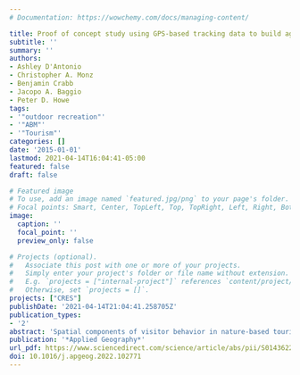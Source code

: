 ```yaml
---
# Documentation: https://wowchemy.com/docs/managing-content/

title: Proof of concept study using GPS-based tracking data to build agent-based models of visitors’ off-trail behavior in nature-based tourism settings
subtitle: ''
summary: ''
authors:
- Ashley D'Antonio 
- Christopher A. Monz 
- Benjamin Crabb
- Jacopo A. Baggio
- Peter D. Howe
tags:
- '"outdoor recreation"'
- '"ABM"'
- '"Tourism"'
categories: []
date: '2015-01-01'
lastmod: 2021-04-14T16:04:41-05:00
featured: false
draft: false

# Featured image
# To use, add an image named `featured.jpg/png` to your page's folder.
# Focal points: Smart, Center, TopLeft, Top, TopRight, Left, Right, BottomLeft, Bottom, BottomRight.
image:
  caption: ''
  focal_point: ''
  preview_only: false

# Projects (optional).
#   Associate this post with one or more of your projects.
#   Simply enter your project's folder or file name without extension.
#   E.g. `projects = ["internal-project"]` references `content/project/deep-learning/index.md`.
#   Otherwise, set `projects = []`.
projects: ["CRES"]
publishDate: '2021-04-14T21:04:41.258705Z'
publication_types:
- '2'
abstract: 'Spatial components of visitor behavior in nature-based tourism settings have the potential to influence both the biophysical environmental and recreational experience. Previous efforts to model visitor spatial behavior in these settings have largely been deterministic and probabilistic. Comparatively, agent-based models (ABM) are often considered a more accurate technique for representing complex human behaviors such as visitor use. A key challenge in the development of ABM in nature-based tourism settings has been the lack of detailed, individually-based, georeferenced data on visitors, especially in locations where visitors leave trails. This study is a proof of concept exercise using global position system (GPS) data, collected from visitors in Yosemite National Park, to develop an example ABM of visitor use. Results from this study demonstrate that it is feasible to use GPS tracking data to provide insight into the generation of agent rules, yet knowledge gaps remain for the further development of ABMs in nature-based tourism research.'
publication: '*Applied Geography*'
url_pdf: https://www.sciencedirect.com/science/article/abs/pii/S0143622822001424?via%3Dihub
doi: 10.1016/j.apgeog.2022.102771
---
```

